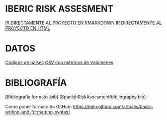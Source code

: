 # IBERIC RISK ASSESMENT

[IR DIRECTAMENTE AL PROYECTO EN RMARKDOWN](SpanishRiskAssesment/IbericRiskAssesment.Rmd)
[IR DIRECTAMENTE AL PROYECTO EN HTML](SpanishRiskAssesment/IbericRiskAssesment.html)

              
# DATOS
[Códigos de países](SpanishRiskAssesment/CountryCodes.csv)
[CSV con métricos de Volúmenes](SpanishRiskAssesment/Volumes_dataset.csv)
 
 
 # BIBLIOGRAFÍA
 
 [Bibliografía formato .bib] (SpanishRiskAssesment/bibliography.bib)
 




Como poner formato en GitHub: https://help.github.com/articles/basic-writing-and-formatting-syntax/


